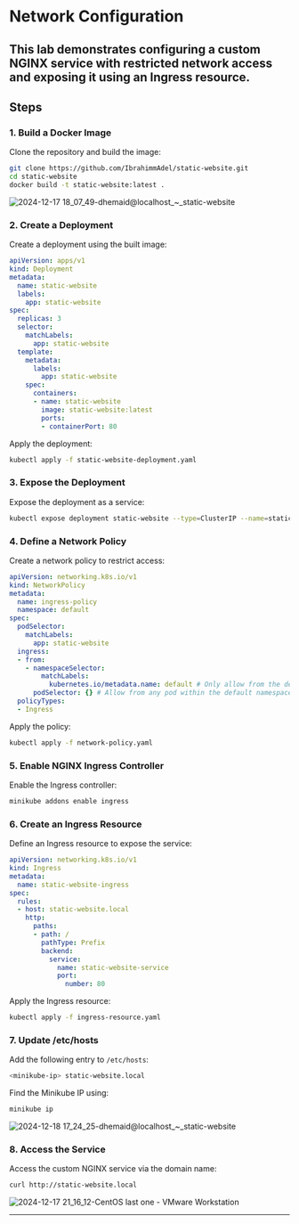# Network Configuration

This lab demonstrates configuring a custom NGINX service with restricted network access and exposing it using an Ingress resource.
---

## Steps

### 1. Build a Docker Image
Clone the repository and build the image:

```bash
git clone https://github.com/IbrahimmAdel/static-website.git
cd static-website
docker build -t static-website:latest .
```
![2024-12-17 18_07_49-dhemaid@localhost_~_static-website](https://github.com/user-attachments/assets/4f114cbf-e467-42f0-a016-1bcaf9287e43)

### 2. Create a Deployment
Create a deployment using the built image:

```yaml
apiVersion: apps/v1
kind: Deployment
metadata:
  name: static-website
  labels:
    app: static-website
spec:
  replicas: 3
  selector:
    matchLabels:
      app: static-website
  template:
    metadata:
      labels:
        app: static-website
    spec:
      containers:
      - name: static-website
        image: static-website:latest
        ports:
        - containerPort: 80
```
Apply the deployment:

```bash
kubectl apply -f static-website-deployment.yaml
```


### 3. Expose the Deployment
Expose the deployment as a service:

```bash
kubectl expose deployment static-website --type=ClusterIP --name=static-website-service --port=80
```

### 4. Define a Network Policy
Create a network policy to restrict access:

```yaml
apiVersion: networking.k8s.io/v1
kind: NetworkPolicy
metadata:
  name: ingress-policy
  namespace: default
spec:
  podSelector:
    matchLabels:
      app: static-website
  ingress:
  - from:
    - namespaceSelector:
        matchLabels:
          kubernetes.io/metadata.name: default # Only allow from the default namespace
      podSelector: {} # Allow from any pod within the default namespace
  policyTypes:
  - Ingress
```
Apply the policy:

```bash
kubectl apply -f network-policy.yaml
```

### 5. Enable NGINX Ingress Controller
Enable the Ingress controller:

```bash
minikube addons enable ingress
```

### 6. Create an Ingress Resource
Define an Ingress resource to expose the service:

```yaml
apiVersion: networking.k8s.io/v1
kind: Ingress
metadata:
  name: static-website-ingress
spec:
  rules:
  - host: static-website.local
    http:
      paths:
      - path: /
        pathType: Prefix
        backend:
          service:
            name: static-website-service
            port:
              number: 80
```
Apply the Ingress resource:

```bash
kubectl apply -f ingress-resource.yaml
```

### 7. Update /etc/hosts
Add the following entry to `/etc/hosts`:

```bash
<minikube-ip> static-website.local
```
Find the Minikube IP using:

```bash
minikube ip
```

![2024-12-18 17_24_25-dhemaid@localhost_~_static-website](https://github.com/user-attachments/assets/0b465920-c4db-4e3c-af94-d35480519296)

### 8. Access the Service
Access the custom NGINX service via the domain name:

```bash
curl http://static-website.local
```
![2024-12-17 21_16_12-CentOS last one  - VMware Workstation](https://github.com/user-attachments/assets/df4c2516-dea7-4235-92b2-ae821878195a)

---
